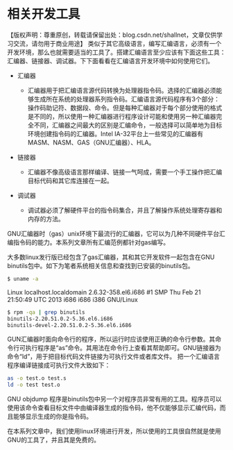 # 相关开发工具


【版权声明：尊重原创，转载请保留出处：blog.csdn.net/shallnet，文章仅供学习交流，请勿用于商业用途】
        类似于其它高级语言，编写汇编语言，必须有一个开发环境，那么也就需要适当的工具了。搭建汇编语言至少应该有下面这些工具：汇编器、链接器、调试器。下下面看看在汇编语言开发环境中如何使用它们。

- 汇编器
    - 汇编器用于把汇编语言源代码转换为处理器指令码。选择的汇编器必须能够生成所在系统的处理器系列指令码。汇编语言源代码程序有3个部分：操作码助记符、数据段、命令。但是每种汇编器对于每个部分使用的格式是不同的，所以使用一种汇编器进行程序设计可能和使用另一种汇编器完全不同，汇编器之间最大的区别是汇编命令，一般选择可以简单地为目标环境创建指令码的汇编器。Intel IA-32平台上一些常见的汇编器有MASM、NASM、GAS（GNU汇编器）、HLA。

- 链接器
    - 汇编器不像高级语言那样编译、链接一气呵成，需要一个手工操作把汇编目标代码和其它库连接在一起。
- 调试器
    - 调试器必须了解硬件平台的指令码集合，并且了解操作系统处理寄存器和内存的方法。

GNU汇编器时（gas）unix环境下最流行的汇编器，它可以为几种不同硬件平台汇编指令码的能力。本系列文章所有汇编范例都针对gas编写。

大多数linux发行版已经包含了gas汇编器，其和其它开发软件一起包含在GNU binutils包中。如下为笔者系统相关信息和查找到已安装的binutils包。
```sh
$ uname -a
```
Linux localhost.localdomain 2.6.32-358.el6.i686 #1 SMP Thu Feb 21 21:50:49 UTC 2013 i686 i686 i386 GNU/Linux

```sh
$ rpm -qa | grep binutils
binutils-2.20.51.0.2-5.36.el6.i686
binutils-devel-2.20.51.0.2-5.36.el6.i686
```

GUN汇编器时面向命令行的程序，所以运行时应该使用正确的命令行参数。其命令行可执行程序是“as”命令。其用法在命令行上查看其帮助即可。GNU链接器为命令“ld”，用于把目标代码文件链接为可执行文件或者库文件。
把一个汇编语言程序编译链接成可执行文件大致如下：

```sh
as -o test.o test.s
ld -o test test.o
```
GNU objdump 程序是binutils包中另一个对程序员非常有用的工具。程序员可以使用该命令查看目标文件中由编译器生成的指令码，他不仅能够显示汇编代码，而且能够显示生成的你是指令码。

在本系列文章中，我们使用linux环境进行开发，所以使用的工具很自然就是使用GNU的工具了，并且其是免费的。
